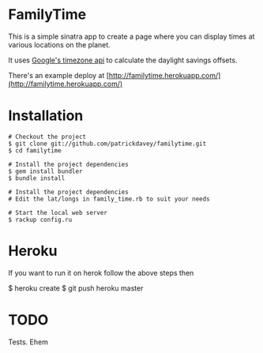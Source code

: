 FamilyTime
==========

This is a simple sinatra app to create a page where you can
display times at various locations on the planet.

It uses [Google's timezone api](https://developers.google.com/maps/documentation/timezone/) to calculate the daylight savings offsets.

There's an example deploy at [http://familytime.herokuapp.com/](http://familytime.herokuapp.com/)

Installation
============

    # Checkout the project 
    $ git clone git://github.com/patrickdavey/familytime.git
    $ cd familytime
    
    # Install the project dependencies
    $ gem install bundler
    $ bundle install
    
    # Install the project dependencies
    # Edit the lat/longs in family_time.rb to suit your needs

    # Start the local web server
    $ rackup config.ru

Heroku
======

If you want to run it on herok follow the above steps then

   $ heroku create
   $ git push heroku master

TODO
====

Tests.  Ehem
